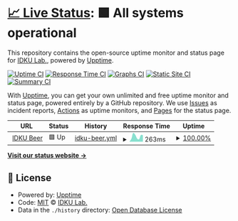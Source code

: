 # [📈 Live Status](https://status.idkulab.com): <!--live status--> **🟩 All systems operational**

This repository contains the open-source uptime monitor and status page for [IDKU Lab.](idkulab.com), powered by [Upptime](https://github.com/upptime/upptime).

[![Uptime CI](https://github.com/idkulab/upptime/workflows/Uptime%20CI/badge.svg)](https://github.com/idkulab/upptime/actions?query=workflow%3A%22Uptime+CI%22)
[![Response Time CI](https://github.com/idkulab/upptime/workflows/Response%20Time%20CI/badge.svg)](https://github.com/idkulab/upptime/actions?query=workflow%3A%22Response+Time+CI%22)
[![Graphs CI](https://github.com/idkulab/upptime/workflows/Graphs%20CI/badge.svg)](https://github.com/idkulab/upptime/actions?query=workflow%3A%22Graphs+CI%22)
[![Static Site CI](https://github.com/idkulab/upptime/workflows/Static%20Site%20CI/badge.svg)](https://github.com/idkulab/upptime/actions?query=workflow%3A%22Static+Site+CI%22)
[![Summary CI](https://github.com/idkulab/upptime/workflows/Summary%20CI/badge.svg)](https://github.com/idkulab/upptime/actions?query=workflow%3A%22Summary+CI%22)

With [Upptime](https://upptime.js.org), you can get your own unlimited and free uptime monitor and status page, powered entirely by a GitHub repository. We use [Issues](https://github.com/idkulab/upptime/issues) as incident reports, [Actions](https://github.com/idkulab/upptime/actions) as uptime monitors, and [Pages](https://status.idkulab.com) for the status page.

<!--start: status pages-->
<!-- This summary is generated by Upptime (https://github.com/upptime/upptime) -->
<!-- Do not edit this manually, your changes will be overwritten -->
<!-- prettier-ignore -->
| URL | Status | History | Response Time | Uptime |
| --- | ------ | ------- | ------------- | ------ |
| <img alt="" src="https://icons.duckduckgo.com/ip3/beer.idkulab.com.ico" height="13"> [IDKU Beer](https://beer.idkulab.com) | 🟩 Up | [idku-beer.yml](https://github.com/idkulab/upptime/commits/HEAD/history/idku-beer.yml) | <details><summary><img alt="Response time graph" src="./graphs/idku-beer/response-time-week.png" height="20"> 263ms</summary><br><a href="https://status.idkulab.com/history/idku-beer"><img alt="Response time 242" src="https://img.shields.io/endpoint?url=https%3A%2F%2Fraw.githubusercontent.com%2Fidkulab%2Fupptime%2FHEAD%2Fapi%2Fidku-beer%2Fresponse-time.json"></a><br><a href="https://status.idkulab.com/history/idku-beer"><img alt="24-hour response time 330" src="https://img.shields.io/endpoint?url=https%3A%2F%2Fraw.githubusercontent.com%2Fidkulab%2Fupptime%2FHEAD%2Fapi%2Fidku-beer%2Fresponse-time-day.json"></a><br><a href="https://status.idkulab.com/history/idku-beer"><img alt="7-day response time 263" src="https://img.shields.io/endpoint?url=https%3A%2F%2Fraw.githubusercontent.com%2Fidkulab%2Fupptime%2FHEAD%2Fapi%2Fidku-beer%2Fresponse-time-week.json"></a><br><a href="https://status.idkulab.com/history/idku-beer"><img alt="30-day response time 264" src="https://img.shields.io/endpoint?url=https%3A%2F%2Fraw.githubusercontent.com%2Fidkulab%2Fupptime%2FHEAD%2Fapi%2Fidku-beer%2Fresponse-time-month.json"></a><br><a href="https://status.idkulab.com/history/idku-beer"><img alt="1-year response time 267" src="https://img.shields.io/endpoint?url=https%3A%2F%2Fraw.githubusercontent.com%2Fidkulab%2Fupptime%2FHEAD%2Fapi%2Fidku-beer%2Fresponse-time-year.json"></a></details> | <details><summary><a href="https://status.idkulab.com/history/idku-beer">100.00%</a></summary><a href="https://status.idkulab.com/history/idku-beer"><img alt="All-time uptime 99.99%" src="https://img.shields.io/endpoint?url=https%3A%2F%2Fraw.githubusercontent.com%2Fidkulab%2Fupptime%2FHEAD%2Fapi%2Fidku-beer%2Fuptime.json"></a><br><a href="https://status.idkulab.com/history/idku-beer"><img alt="24-hour uptime 100.00%" src="https://img.shields.io/endpoint?url=https%3A%2F%2Fraw.githubusercontent.com%2Fidkulab%2Fupptime%2FHEAD%2Fapi%2Fidku-beer%2Fuptime-day.json"></a><br><a href="https://status.idkulab.com/history/idku-beer"><img alt="7-day uptime 100.00%" src="https://img.shields.io/endpoint?url=https%3A%2F%2Fraw.githubusercontent.com%2Fidkulab%2Fupptime%2FHEAD%2Fapi%2Fidku-beer%2Fuptime-week.json"></a><br><a href="https://status.idkulab.com/history/idku-beer"><img alt="30-day uptime 100.00%" src="https://img.shields.io/endpoint?url=https%3A%2F%2Fraw.githubusercontent.com%2Fidkulab%2Fupptime%2FHEAD%2Fapi%2Fidku-beer%2Fuptime-month.json"></a><br><a href="https://status.idkulab.com/history/idku-beer"><img alt="1-year uptime 100.00%" src="https://img.shields.io/endpoint?url=https%3A%2F%2Fraw.githubusercontent.com%2Fidkulab%2Fupptime%2FHEAD%2Fapi%2Fidku-beer%2Fuptime-year.json"></a></details>

<!--end: status pages-->

[**Visit our status website →**](https://status.idkulab.com)

## 📄 License

- Powered by: [Upptime](https://github.com/upptime/upptime)
- Code: [MIT](./LICENSE) © [IDKU Lab.](idkulab.com)
- Data in the `./history` directory: [Open Database License](https://opendatacommons.org/licenses/odbl/1-0/)
